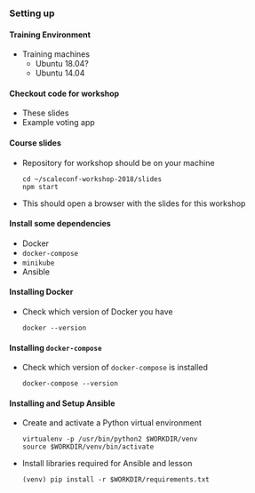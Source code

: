 ### Setting up


#### Training Environment
* Training machines
   + Ubuntu 18.04?
   + Ubuntu 14.04


#### Checkout code for workshop
* These slides
* Example voting app



#### Course slides
* Repository for workshop should be on your machine
   ```
   cd ~/scaleconf-workshop-2018/slides
   npm start
   ```
* This should open a browser with the slides for this workshop


#### Install some dependencies
* Docker
* `docker-compose`
* `minikube`
* Ansible



#### Installing Docker
* Check which version of Docker you have
   ```
   docker --version
   ```


#### Installing `docker-compose`
* Check which version of `docker-compose` is installed
   ```
   docker-compose --version
   ```


#### Installing and Setup Ansible
* Create and activate a Python virtual environment
   ```
   virtualenv -p /usr/bin/python2 $WORKDIR/venv
   source $WORKDIR/venv/bin/activate
   ```
* Install libraries required for Ansible and lesson
   ```
   (venv) pip install -r $WORKDIR/requirements.txt
   ```
